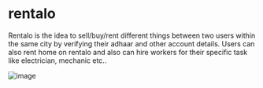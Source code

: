# rentalo
Rentalo is the idea to sell/buy/rent different things between two users within the same city by verifying their adhaar and other account details.
Users can also rent home on rentalo and also can hire workers for their specific task like electrician, mechanic etc..

![image](https://github.com/user-attachments/assets/c1a263bc-3744-4216-986c-aca9d9686c58)
